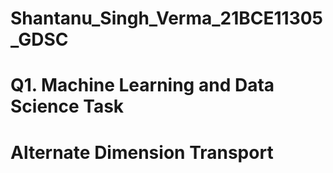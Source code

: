 # Shantanu_Singh_Verma_21BCE11305_GDSC
# Q1. Machine Learning and Data Science Task
# Alternate Dimension Transport

